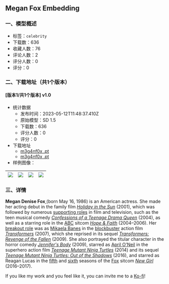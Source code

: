 ## Megan Fox Embedding
### 一、模型概述

- 标签：`celebrity`
- 下载数：636
- 收藏人数：76
- 评论人数：2
- 评分人数：0
- 评分：0

### 二、下载地址（共1个版本）

#### [版本1/共1个版本] v1.0

- 统计数据
  - 发布时间：2023-05-12T11:48:37.410Z
  - 原始模型：SD 1.5
  - 下载数：636
  - 评分人数：0
  - 评分：0
- 下载地址
  - [m3g4nf0x .pt](https://civitai.com/api/download/models/68751)
  - [m3g4nf0x .pt](https://civitai.com/api/download/models/68751?type=Model&format=PickleTensor)
- 样例图像：

| <img src="https://image.civitai.com/xG1nkqKTMzGDvpLrqFT7WA/806cb222-dcd1-4747-b445-7b0147efa384/width=450/766216.jpeg" /> | <img src="https://image.civitai.com/xG1nkqKTMzGDvpLrqFT7WA/cebabc90-321c-425d-8ce9-71b8e8dddfb1/width=450/766218.jpeg" /> | <img src="https://image.civitai.com/xG1nkqKTMzGDvpLrqFT7WA/9a41902e-a04b-4946-a8d9-1e6c238dbf75/width=450/766215.jpeg" /> | <img src="https://image.civitai.com/xG1nkqKTMzGDvpLrqFT7WA/cd42c85b-6e29-4b28-85df-fb0634cb7e5a/width=450/766217.jpeg" /> |
| ---- | ---- | ---- | ---- |


### 三、详情
<p><strong>Megan Denise Fox</strong><a target="_blank" rel="ugc" href="https://en.wikipedia.org/wiki/Megan_Fox#cite_note-biography.com-1"> </a>(born May 16, 1986) is an American actress. She made her acting debut in the family film <a target="_blank" rel="ugc" href="https://en.wikipedia.org/wiki/Holiday_in_the_Sun_(film)"><em>Holiday in the Sun</em></a> (2001), which was followed by numerous <a target="_blank" rel="ugc" href="https://en.wikipedia.org/wiki/Supporting_character">supporting roles</a> in film and television, such as the teen musical comedy <a target="_blank" rel="ugc" href="https://en.wikipedia.org/wiki/Confessions_of_a_Teenage_Drama_Queen"><em>Confessions of a Teenage Drama Queen</em></a> (2004), as well as a starring role in the <a target="_blank" rel="ugc" href="https://en.wikipedia.org/wiki/American_Broadcasting_Company">ABC</a> sitcom <a target="_blank" rel="ugc" href="https://en.wikipedia.org/wiki/Hope_%26_Faith"><em>Hope &amp; Faith</em></a> (2004–2006). Her <a target="_blank" rel="ugc" href="https://en.wikipedia.org/wiki/Breakout_role">breakout role</a> was as <a target="_blank" rel="ugc" href="https://en.wikipedia.org/wiki/Mikaela_Banes">Mikaela Banes</a> in the <a target="_blank" rel="ugc" href="https://en.wikipedia.org/wiki/Blockbuster_(entertainment)">blockbuster</a> action film <a target="_blank" rel="ugc" href="https://en.wikipedia.org/wiki/Transformers_(film)"><em>Transformers</em></a> (2007), which she reprised in its sequel <a target="_blank" rel="ugc" href="https://en.wikipedia.org/wiki/Transformers:_Revenge_of_the_Fallen"><em>Transformers: Revenge of the Fallen</em></a> (2009). She also portrayed the titular character in the horror comedy <a target="_blank" rel="ugc" href="https://en.wikipedia.org/wiki/Jennifer%27s_Body"><em>Jennifer's Body</em></a> (2009), starred as <a target="_blank" rel="ugc" href="https://en.wikipedia.org/wiki/April_O%27Neil">April O'Neil</a> in the superhero action film <a target="_blank" rel="ugc" href="https://en.wikipedia.org/wiki/Teenage_Mutant_Ninja_Turtles_(2014_film)"><em>Teenage Mutant Ninja Turtles</em></a> (2014) and its sequel <a target="_blank" rel="ugc" href="https://en.wikipedia.org/wiki/Teenage_Mutant_Ninja_Turtles:_Out_of_the_Shadows"><em>Teenage Mutant Ninja Turtles: Out of the Shadows</em></a> (2016), and starred as Reagan Lucas in the <a target="_blank" rel="ugc" href="https://en.wikipedia.org/wiki/New_Girl_(season_5)">fifth</a> and <a target="_blank" rel="ugc" href="https://en.wikipedia.org/wiki/New_Girl_(season_6)">sixth</a> seasons of the <a target="_blank" rel="ugc" href="https://en.wikipedia.org/wiki/Fox_Broadcasting_Company">Fox</a> sitcom <a target="_blank" rel="ugc" href="https://en.wikipedia.org/wiki/New_Girl"><em>New Girl</em></a> (2016–2017).</p><p></p><p>If you like my work and you feel like it, you can invite me to a <a rel="ugc" href="https://ko-fi.com/sstylerdurden">Ko-fi</a>!</p>